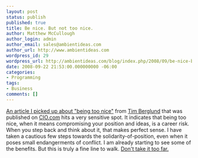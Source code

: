 ```yaml
---
layout: post
status: publish
published: true
title: Be nice. But not too nice.
author: Matthew McCullough
author_login: admin
author_email: sales@ambientideas.com
author_url: http://www.ambientideas.com
wordpress_id: 29
wordpress_url: http://ambientideas.com/blog/index.php/2008/09/be-nice-but-not-too-nice/
date: 2008-09-22 21:53:00.000000000 -06:00
categories:
- Programming
tags:
- Business
comments: []
---
```

<p><a href="http://cio.com/article/print/450066" target="_blank">An article I picked up about "being too nice"</a> from <a href="http://www.augusttechgroup.com" target="_blank">Tim Berglund</a> that was published on <a href="http://CIO.com" target="_blank">CIO.com</a> hits a very sensitive spot. It indicates that being too nice, when it means compromising your position and ideas, is a career risk. When you step back and think about it, that makes perfect sense. I have taken a cautious few steps towards the solidarity-of-position, even when it poses small endangerments of conflict. I am already starting to see some of the benefits. But this is truly a fine line to walk. <a href="http://itmanagement.earthweb.com/features/article.php/12297_3771746_2" target="_blank">Don't take it too far.</a></p>
